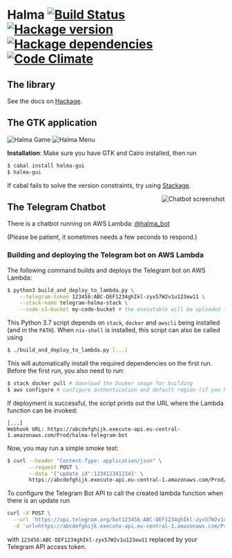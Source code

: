 # Halma [![Build Status][travis-image]][travis-url] [![Hackage version][hackage-image]][hackage-url] [![Hackage dependencies][hackage-deps-image]][hackage-deps-url] [![Code Climate][codeclimate-image]][codeclimate-url]

## The library

See the docs on [Hackage][hackage-url].

## The GTK application

![Halma Game][game-image]
![Halma Menu][menu-image]

**Installation**: Make sure you have GTK and Cairo installed, then run

```bash
$ cabal install halma-gui
$ halma-gui
```

If cabal fails to solve the version constraints, try using [Stackage](http://www.stackage.org/).

<img align="right" src="https://cdn.rawgit.com/timjb/halma/master/images/telegram-chat.jpg" alt="Chatbot screenshot" />

## The Telegram Chatbot

There is a chatbot running on AWS Lambda: [@halma_bot](http://telegram.me/halma_bot)

(Please be patient, it sometimes needs a few seconds to respond.)

### Building and deploying the Telegram bot on AWS Lambda

The following command builds and deploys the Telegram bot on AWS Lambda:

```bash
$ python3 build_and_deploy_to_lambda.py \
    --telegram-token 123456:ABC-DEF1234ghIkl-zyx57W2v1u123ew11 \
    --stack-name telegram-halma-stack \
    --code-s3-bucket my-code-bucket # the executable will be uploaded to this bucket
```

This Python 3.7 script depends on `stack`, `docker` and `awscli` being installed (and in the `PATH`). When `nix-shell` is installed, this script can also be called using

```bash
$ ./build_and_deploy_to_lambda.py [...]
```

This will automatically install the required dependencies on the first run. Before the first run, you also need to run:

```bash
$ stack docker pull # download the Docker image for building
$ aws configure # configure authentication and default region (if you haven't done so already)
```

If deployment is successful, the script prints out the URL where the Lambda function can be invoked:

```
[...]
Webhook URL: https://abcdefghijk.execute-api.eu-central-1.amazonaws.com/Prod/halma-telegram-bot
```

Now, you may run a simple smoke test:

```bash
$ curl --header "Content-Type: application/json" \
       --request POST \
       --data '{"update_id":123412341234}' \
       https://abcdefghijk.execute-api.eu-central-1.amazonaws.com/Prod/halma-telegram-bot
```

To configure the Telegram Bot API to call the created lambda function when there is an update run

```bash
curl -X POST \
  --url 'https://api.telegram.org/bot123456:ABC-DEF1234ghIkl-zyx57W2v1u123ew11/setWebhook' \
  -d 'url=https://abcdefghijk.execute-api.eu-central-1.amazonaws.com/Prod/halma-telegram-bot'
```

with `123456:ABC-DEF1234ghIkl-zyx57W2v1u123ew11` replaced by your Telegram API access token.

[travis-image]: https://img.shields.io/travis/timjb/halma.svg
[travis-url]: http://travis-ci.org/timjb/halma
[hackage-image]: https://img.shields.io/hackage/v/halma.svg?style=flat
[hackage-url]: http://hackage.haskell.org/package/halma
[hackage-deps-image]: https://img.shields.io/hackage-deps/v/halma.svg?style=flat
[hackage-deps-url]: http://packdeps.haskellers.com/feed?needle=halma
[codeclimate-image]: https://codeclimate.com/github/timjb/halma/badges/gpa.svg
[codeclimate-url]: https://codeclimate.com/github/timjb/halma

[game-image]: https://cdn.rawgit.com/timjb/halma/master/images/halma-game.png
[menu-image]: https://cdn.rawgit.com/timjb/halma/master/images/halma-menu.png
